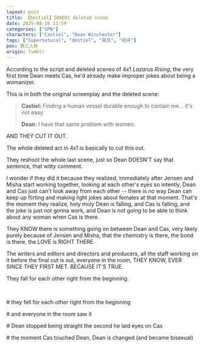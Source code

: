 ```yaml
---
layout: post
title: 【Destiel】S04E01 deleted scene
date: 2025-08-16 11:59
categories: ["SPN"]
characters: ["Castiel", "Dean Winchester"]
tags: ["Supernatural", "destiel", "英文", "短评"]
pov: 第三人称
origin: Tumblr
---
```


According to the script and deleted scenes of 4x1 *Lazarus Rising*, the very first time Dean meets Cas, he'd already make improper jokes about being a womanizer.

This is in both the original screenplay and the deleted scene:

> **Castiel:** Finding a human vessel durable enough to contain me... it's not easy.
>
> **Dean:** I have that same problem with women.

AND THEY CUT IT OUT.

The whole deleted act in 4x1 is basically to cut this out.

They reshoot the whole last scene, just so Dean DOESN'T say that sentence, that witty comment.

I wonder if they did it because they realized, immediately after Jensen and Misha start working together, looking at each other's eyes so intently, Dean and Cas just can't look away from each other -- there is no way Dean can keep up flirting and making light jokes about females at that moment. That's the moment they realize, holy moly Dean is falling, and Cas is falling, and the joke is just not gonna work, and Dean is not going to be able to think about any woman when Cas is there.

They KNOW there is something going on between Dean and Cas, very likely purely because of Jensen and Misha, that the chemistry is there, the bond is there, the LOVE is RIGHT THERE.

The writers and editors and directors and producers, all the staff working on it before the final cut is out, everyone in the room, THEY KNOW, EVER SINCE THEY FIRST MET. BECAUSE IT'S TRUE.

They fall for each other right from the beginning.

<br>

\# they fell for each other right from the beginning

\# and everyone in the room saw it

\# Dean stopped being straight the second he laid eyes on Cas

\# the moment Cas touched Dean, Dean is changed (and became bisexual)
